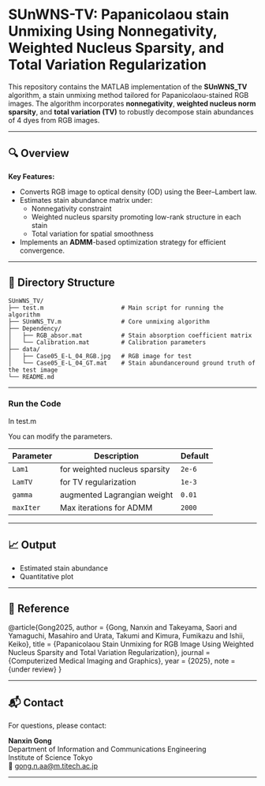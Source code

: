 # SUnWNS-TV: Papanicolaou stain Unmixing Using Nonnegativity, Weighted Nucleus Sparsity, and Total Variation Regularization

This repository contains the MATLAB implementation of the **SUnWNS_TV** algorithm, a stain unmixing method tailored for Papanicolaou-stained RGB images. The algorithm incorporates **nonnegativity**, **weighted nucleus norm sparsity**, and **total variation (TV)** to robustly decompose stain abundances of 4 dyes from RGB images.

---

## 🔍 Overview

**Key Features:**
- Converts RGB image to optical density (OD) using the Beer–Lambert law.
- Estimates stain abundance matrix under:
  - Nonnegativity constraint
  - Weighted nucleus sparsity promoting low-rank structure in each stain
  - Total variation for spatial smoothness
- Implements an **ADMM**-based optimization strategy for efficient convergence.

---

## 📁 Directory Structure

```
SUnWNS_TV/
├── test.m                      # Main script for running the algorithm
├── SUnWNS_TV.m                 # Core unmixing algorithm
├── Dependency/
│   ├── RGB_absor.mat           # Stain absorption coefficient matrix
│   └── Calibration.mat         # Calibration parameters
├── data/
│   ├── Case05_E-L_04_RGB.jpg   # RGB image for test
│   └── Case05_E-L_04_GT.mat    # Stain abundanceround ground truth of the test image
└── README.md
```

---

### Run the Code

In test.m

You can modify the parameters.

| Parameter | Description | Default |
|----------|-------------|---------|
| `Lam1`     | for weighted nucleus sparsity | `2e-6` |
| `LamTV`    | for TV regularization         | `1e-3` |
| `gamma`    | augmented Lagrangian weight   | `0.01` |
| `maxIter`  | Max iterations for ADMM       | `2000` |

---

## 📈 Output

- Estimated stain abundance
- Quantitative plot

---

## 📄 Reference

@article{Gong2025,
  author  = {Gong, Nanxin and Takeyama, Saori and Yamaguchi, Masahiro and Urata, Takumi and Kimura, Fumikazu and Ishii, Keiko},
  title   = {Papanicolaou Stain Unmixing for RGB Image Using Weighted Nucleus Sparsity and Total Variation Regularization},
  journal = {Computerized Medical Imaging and Graphics},
  year    = {2025},
  note    = {under review}
}

---

## 📬 Contact

For questions, please contact:

**Nanxin Gong**  
Department of Information and Communications Engineering  
Institute of Science Tokyo  
📧 gong.n.aa@m.titech.ac.jp

---
